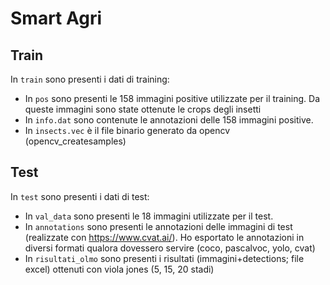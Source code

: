 # Smart Agri

## Train

In `train` sono presenti i dati di training:
- In `pos` sono presenti le 158 immagini positive utilizzate per il training. Da queste immagini sono state ottenute le crops degli insetti
- In `info.dat` sono contenute le annotazioni delle 158 immagini positive.
- In `insects.vec` è il file binario generato da opencv (opencv_createsamples)
    

## Test

In `test` sono presenti i dati di test:
- In `val_data` sono presenti le 18 immagini utilizzate per il test.
- In `annotations` sono presenti le annotazioni delle immagini di test (realizzate con https://www.cvat.ai/). Ho esportato le annotazioni in diversi formati qualora dovessero servire (coco, pascalvoc, yolo, cvat)
- In `risultati_olmo` sono presenti i risultati (immagini+detections; file excel) ottenuti con viola jones (5, 15, 20 stadi)
